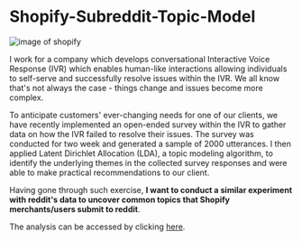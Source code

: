 # Shopify-Subreddit-Topic-Model
![image of shopify](https://treestonemedia.com/wp-content/uploads/2017/01/shopify-banner.png)

I work for a company which develops conversational Interactive Voice Response (IVR) which enables human-like interactions allowing individuals to self-serve and successfully resolve issues within the IVR. We all know that's not always the case - things change and issues become more complex.

To anticipate customers' ever-changing needs for one of our clients, we have recently implemented an open-ended survey within the IVR to gather data on how the IVR failed to resolve their issues. The survey was conducted for two week and generated a sample of 2000 utterances. I then applied Latent Dirichlet Allocation (LDA), a topic modeling algorithm, to identify the underlying themes in the collected survey responses and were able to make practical recommendations to our client.

Having gone through such exercise, **I want to conduct a similar experiment with reddit's data to uncover common topics that Shopify merchants/users submit to reddit**.

The analysis can be accessed by clicking [here](https://nbviewer.jupyter.org/github/ckenlam/Shopify-Subreddit-Topic-Model/blob/master/Topic%20Modeling%20-%20Shopify%20subreddit.ipynb).
